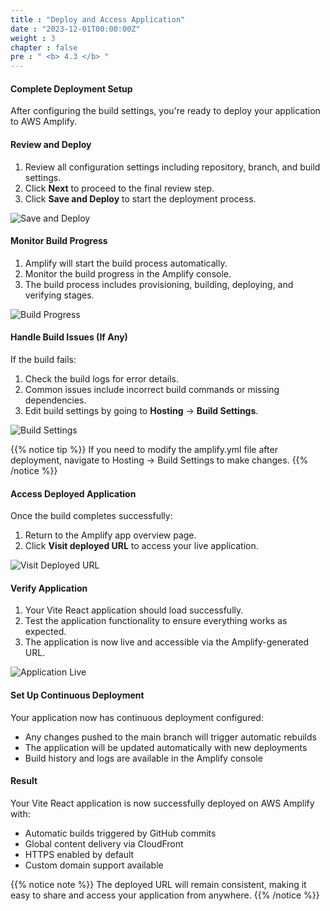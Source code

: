 ```yaml
---
title : "Deploy and Access Application"
date : "2023-12-01T00:00:00Z"
weight : 3
chapter : false
pre : " <b> 4.3 </b> "
---
```


#### Complete Deployment Setup

After configuring the build settings, you're ready to deploy your application to AWS Amplify.

#### Review and Deploy

1. Review all configuration settings including repository, branch, and build settings.
2. Click **Next** to proceed to the final review step.
3. Click **Save and Deploy** to start the deployment process.

![Save and Deploy](/images/4/4-7.png?featherlight=false&width=90pc)

#### Monitor Build Progress

1. Amplify will start the build process automatically.
2. Monitor the build progress in the Amplify console.
3. The build process includes provisioning, building, deploying, and verifying stages.

![Build Progress](/images/4/4-8.png?featherlight=false&width=90pc)

#### Handle Build Issues (If Any)

If the build fails:
1. Check the build logs for error details.
2. Common issues include incorrect build commands or missing dependencies.
3. Edit build settings by going to **Hosting** → **Build Settings**.

![Build Settings](/images/4/4-9.png?featherlight=false&width=90pc)

{{% notice tip %}}
If you need to modify the amplify.yml file after deployment, navigate to Hosting → Build Settings to make changes.
{{% /notice %}}

#### Access Deployed Application

Once the build completes successfully:

1. Return to the Amplify app overview page.
2. Click **Visit deployed URL** to access your live application.

![Visit Deployed URL](/images/4/4-10.png?featherlight=false&width=90pc)

#### Verify Application

1. Your Vite React application should load successfully.
2. Test the application functionality to ensure everything works as expected.
3. The application is now live and accessible via the Amplify-generated URL.

![Application Live](/images/4/4-11.png?featherlight=false&width=90pc)

#### Set Up Continuous Deployment

Your application now has continuous deployment configured:
- Any changes pushed to the main branch will trigger automatic rebuilds
- The application will be updated automatically with new deployments
- Build history and logs are available in the Amplify console

#### Result

Your Vite React application is now successfully deployed on AWS Amplify with:
- Automatic builds triggered by GitHub commits
- Global content delivery via CloudFront
- HTTPS enabled by default
- Custom domain support available

{{% notice note %}}
The deployed URL will remain consistent, making it easy to share and access your application from anywhere.
{{% /notice %}}